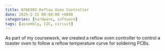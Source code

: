```yaml
---
title: N76E003 Reflow Oven Controller
date: 2025-2-15 00:00:00 +0800
categories: [hardware, software]
tags: [assembly, I2C, circuit] 
---
```


As part of my coursework, we created a reflow oven controller to control a toaster oven to follow a reflow temperature curve for soldering PCBs. 




  
